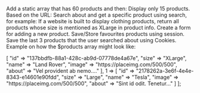 Add a static array that has 60 products and then:
Display only 15 products.
Based on the URL:
Search about and get a specific product using search, for example:
If a website is built to display clothing products, return all products whose size is mentioned as XLarge in product info.
Create a form for adding a new product.
Save/Store favourites products using session.
Save the last 3 products that the user searched about using Cookies.
Example on how the $products array might look like:
<?php

$products = [
  0 => [
       "id" => "137bbdfb-88a1-428c-ab9d-07778de4a67e",
        "size" => "XLarge",
        "name" => "Land Rover",
        "image" => "https://placeimg.com/500/500",
        "about" => "Vel provident ab nemo...."
  ],
  1 => [
      "id" => "2178262a-3e6f-4e4e-8343-e14601e90fdd",
      "size" => "Large",
      "name" => "Tesla",
      "image" => "https://placeimg.com/500/500",
      "about" => "Sint id odit. Tenetur..."
  ]
];